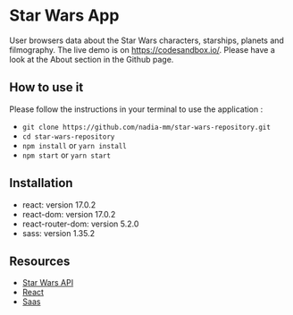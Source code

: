 # Star Wars App

User browsers data about the Star Wars characters, starships, planets and filmography.
The live demo is on https://codesandbox.io/. Please have a look at the About section in the Github page.

## How to use it

Please follow the instructions in your terminal to use the application :

- `git clone https://github.com/nadia-mm/star-wars-repository.git`
- `cd star-wars-repository`
- `npm install` or `yarn install`
- `npm start` or `yarn start`

## Installation

- react: version 17.0.2
- react-dom: version 17.0.2
- react-router-dom: version 5.2.0
- sass: version 1.35.2

## Resources

- [Star Wars API](https://swapi.dev/)
- [React](https://github.com/facebook/react)
- [Saas](https://sass-lang.com/)
